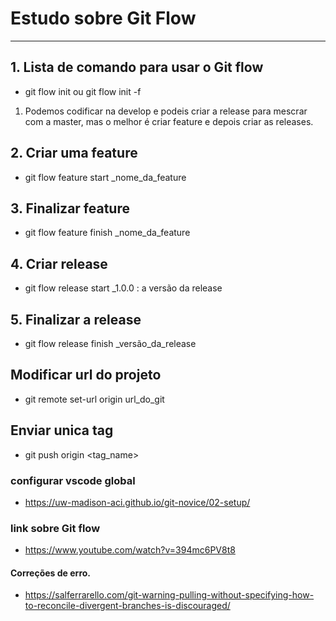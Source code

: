 # Estudo sobre Git Flow
---
## 1. Lista de comando para usar o Git flow
- git flow init ou git flow init -f

1. Podemos codificar na develop e podeis criar a release para mescrar com a master, mas o melhor é criar feature e depois criar as releases.

## 2. Criar uma feature
- git flow feature start _nome_da_feature

## 3. Finalizar feature
- git flow feature finish _nome_da_feature

## 4. Criar release
- git flow release start _1.0.0 : a versão da release

## 5. Finalizar a release
- git flow release finish _versão_da_release

## Modificar url do projeto
- git remote set-url origin url_do_git

## Enviar unica tag
- git push origin <tag_name>

### configurar vscode global
- https://uw-madison-aci.github.io/git-novice/02-setup/

### link sobre Git flow
- https://www.youtube.com/watch?v=394mc6PV8t8

#### Correções de erro.
- https://salferrarello.com/git-warning-pulling-without-specifying-how-to-reconcile-divergent-branches-is-discouraged/
